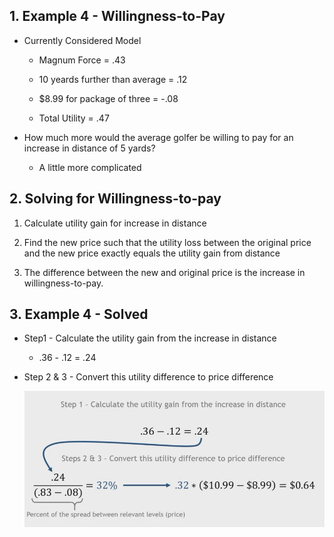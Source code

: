 ## 1. Example 4 - Willingness-to-Pay

- Currently Considered Model
    - Magnum Force = .43
    - 10 yeards further than average = .12
    - $8.99 for package of three = -.08

    - Total Utility = .47

- How much more would the average golfer be willing to pay for an increase in distance of 5 yards?
    - A little more complicated


## 2. Solving for Willingness-to-pay

1. Calculate utility gain for increase in distance

2. Find the new price such that the utility loss between the original price and the new price exactly equals the utility gain from distance

3. The difference between the new and original price is the increase in willingness-to-pay.

## 3. Example 4 - Solved

- Step1 - Calculate the utility gain from the increase in distance
    - .36 - .12 = .24

- Step 2 & 3 - Convert this utility difference to price difference

    <img src="Img/09_Conjoint_Analysis_Willingness_to_Pay_1.jpg">